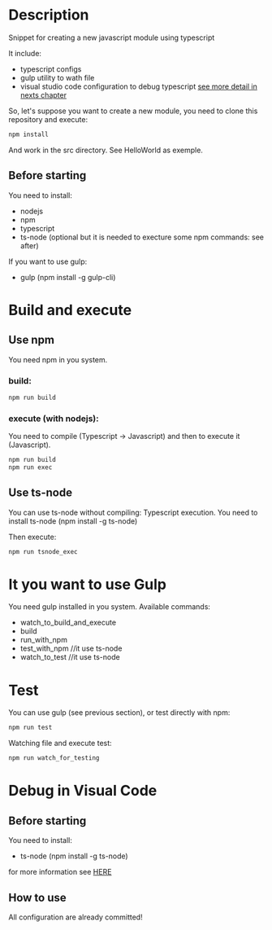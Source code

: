 # Description

Snippet for creating a new javascript module using typescript<br>

It include:
- typescript configs
- gulp utility to wath file
- visual studio code configuration to debug typescript [see more detail in nexts chapter](#debug-in-visual-code)

So, let's suppose you want to create a new module, you need to clone this repository and execute:

```bash
npm install
```

And work in the src directory. See HelloWorld as exemple.

## Before starting


You need to install:
- nodejs
- npm
- typescript
- ts-node (optional but it is needed to execture some npm commands: see after)

If you want to use gulp:
- gulp (npm install -g gulp-cli)


# Build and execute

## Use npm
You need npm in you system.

### build:
```bash
npm run build
```

### execute (with nodejs):
You need to compile (Typescript -> Javascript) and then to execute it (Javascript).

```bash
npm run build
npm run exec
```


## Use ts-node
You can use ts-node without compiling: Typescript execution.
You need to install ts-node (npm install -g ts-node)

Then execute:

```bash
npm run tsnode_exec
```


# It you want to use Gulp
You need gulp installed in you system.
Available commands:
- watch_to_build_and_execute
- build
- run_with_npm
- test_with_npm //it use ts-node
- watch_to_test //it use ts-node



# Test
You can use gulp (see previous section), or test directly with npm: 

```bash
npm run test
```

Watching file and execute test:
```bash
npm run watch_for_testing
```


# Debug in Visual Code

## Before starting
You need to install:
- ts-node (npm install -g ts-node)

for more information see [HERE](https://github.com/TypeStrong/ts-node)

## How to use
All configuration are already committed!

